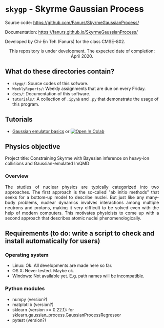 # `skygp` - Skyrme Gaussian Process

Source code: https://github.com/Fanurs/SkyrmeGaussianProcess/

Documentation: https://fanurs.github.io/SkyrmeGaussianProcess/


Developed by Chi-En Teh (Fanurs) for the class CMSE-802.

<p align="center">
  This repository is under development. The expected date of completion: April 2020.
</p>

## What do these directories contain?
- `skygp/`: Source codes of this sofware.
- `WeeklyReports/`: Weekly assignments that are due on every Friday.
- `docs/`: Documentation of this software.
- `tutorials/`: A collection of `.ipynb` and `.py` that demonstrate the usage of this program.

## Tutorials
- [Gaussian emulator basics](https://github.com/Fanurs/SkyrmeGaussianProcess/blob/master/tutorials/TUT-emulating_a_toy_model.ipynb) or [![Open In Colab](https://colab.research.google.com/assets/colab-badge.svg)](https://colab.research.google.com/github/Fanurs/SkyrmeGaussianProcess/blob/master/tutorials/TUT-emulating_a_toy_model.ipynb)

## Physics objective
Project title: Constraining Skyrme with Bayesian inference on heavy-ion collisions and Gaussian-emulated ImQMD

### Overview
<p align="justify">
The studies of nuclear physics are typically categorized into two approaches. The first approach is the so-called "ab initio methods" that seeks for a bottom-up model to describe nuclei. But just like any many-body problems, nuclear dynamics involves interactions among multiple neutrons and protons, making it very difficult to be solved even with the help of modern computers. This motivates physicists to come up with a second approach that describes atomic nuclei phenomenologically.
</p>

## Requirements (to do: write a script to check and install automatically for users)
### Operating system
- Linux: Ok. All developments are made here so far.
- OS X: Never tested. Maybe ok.
- Windows: Not available yet. E.g. path names will be incompatible.

### Python modules
- numpy (version?)
- matplotlib (version?)
- sklearn (version >= 0.22.1): for sklearn.gaussian_process.GaussianProcessRegressor
- pytest (version?)

